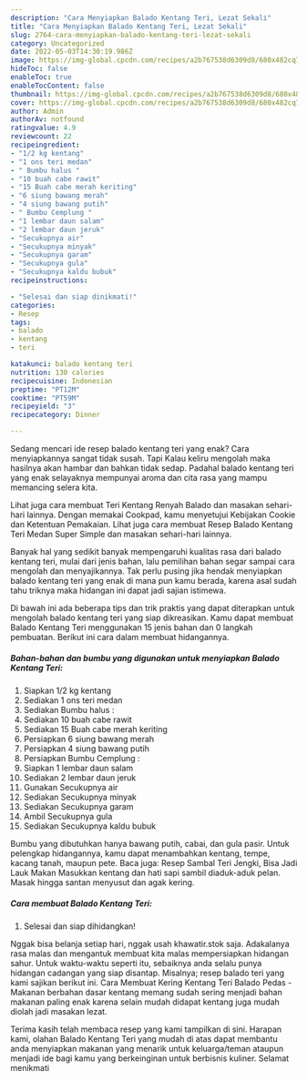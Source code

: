 ```yaml
---
description: "Cara Menyiapkan Balado Kentang Teri, Lezat Sekali"
title: "Cara Menyiapkan Balado Kentang Teri, Lezat Sekali"
slug: 2764-cara-menyiapkan-balado-kentang-teri-lezat-sekali
category: Uncategorized
date: 2022-05-03T14:30:19.986Z
image: https://img-global.cpcdn.com/recipes/a2b767538d6309d8/680x482cq70/balado-kentang-teri-foto-resep-utama.jpg
hideToc: false
enableToc: true
enableTocContent: false
thumbnail: https://img-global.cpcdn.com/recipes/a2b767538d6309d8/680x482cq70/balado-kentang-teri-foto-resep-utama.jpg
cover: https://img-global.cpcdn.com/recipes/a2b767538d6309d8/680x482cq70/balado-kentang-teri-foto-resep-utama.jpg
author: Admin
authorAv: notfound
ratingvalue: 4.9
reviewcount: 22
recipeingredient:
- "1/2 kg kentang"
- "1 ons teri medan"
- " Bumbu halus "
- "10 buah cabe rawit"
- "15 Buah cabe merah keriting"
- "6 siung bawang merah"
- "4 siung bawang putih"
- " Bumbu Cemplung "
- "1 lembar daun salam"
- "2 lembar daun jeruk"
- "Secukupnya air"
- "Secukupnya minyak"
- "Secukupnya garam"
- "Secukupnya gula"
- "Secukupnya kaldu bubuk"
recipeinstructions:

- "Selesai dan siap dinikmati!"
categories:
- Resep
tags:
- balado
- kentang
- teri

katakunci: balado kentang teri 
nutrition: 130 calories
recipecuisine: Indonesian
preptime: "PT12M"
cooktime: "PT59M"
recipeyield: "3"
recipecategory: Dinner

---
```



Sedang mencari ide resep balado kentang teri yang enak? Cara menyiapkannya sangat tidak susah. Tapi Kalau keliru mengolah maka hasilnya akan hambar dan bahkan tidak sedap. Padahal balado kentang teri yang enak selayaknya mempunyai aroma dan cita rasa yang mampu memancing selera kita.


Lihat juga cara membuat Teri Kentang Renyah Balado dan masakan sehari-hari lainnya. Dengan memakai Cookpad, kamu menyetujui Kebijakan Cookie dan Ketentuan Pemakaian. Lihat juga cara membuat Resep Balado Kentang Teri Medan Super Simple dan masakan sehari-hari lainnya.

Banyak hal yang sedikit banyak mempengaruhi kualitas rasa dari balado kentang teri, mulai dari jenis bahan, lalu pemilihan bahan segar sampai cara mengolah dan menyajikannya. Tak perlu pusing jika hendak menyiapkan balado kentang teri yang enak di mana pun kamu berada, karena asal sudah tahu triknya maka hidangan ini dapat jadi sajian istimewa.


Di bawah ini ada beberapa tips dan trik praktis yang dapat diterapkan untuk mengolah balado kentang teri yang siap dikreasikan. Kamu dapat membuat Balado Kentang Teri menggunakan 15 jenis bahan dan 0 langkah pembuatan. Berikut ini cara dalam membuat hidangannya.

<!--inarticleads1-->

##### Bahan-bahan dan bumbu yang digunakan untuk menyiapkan Balado Kentang Teri:

1. Siapkan 1/2 kg kentang
1. Sediakan 1 ons teri medan
1. Sediakan  Bumbu halus :
1. Sediakan 10 buah cabe rawit
1. Sediakan 15 Buah cabe merah keriting
1. Persiapkan 6 siung bawang merah
1. Persiapkan 4 siung bawang putih
1. Persiapkan  Bumbu Cemplung :
1. Siapkan 1 lembar daun salam
1. Sediakan 2 lembar daun jeruk
1. Gunakan Secukupnya air
1. Sediakan Secukupnya minyak
1. Sediakan Secukupnya garam
1. Ambil Secukupnya gula
1. Sediakan Secukupnya kaldu bubuk


Bumbu yang dibutuhkan hanya bawang putih, cabai, dan gula pasir. Untuk pelengkap hidangannya, kamu dapat menambahkan kentang, tempe, kacang tanah, maupun pete. Baca juga: Resep Sambal Teri Jengki, Bisa Jadi Lauk Makan Masukkan kentang dan hati sapi sambil diaduk-aduk pelan. Masak hingga santan menyusut dan agak kering. 

<!--inarticleads2-->

##### Cara membuat Balado Kentang Teri:


1. Selesai dan siap dihidangkan!

Nggak bisa belanja setiap hari, nggak usah khawatir.stok saja. Adakalanya rasa malas dan mengantuk membuat kita malas mempersiapkan hidangan sahur. Untuk waktu-waktu seperti itu, sebaiknya anda selalu punya hidangan cadangan yang siap disantap. Misalnya; resep balado teri yang kami sajikan berikut ini. Cara Membuat Kering Kentang Teri Balado Pedas - Makanan berbahan dasar kentang memang sudah sering menjadi bahan makanan paling enak karena selain mudah didapat kentang juga mudah diolah jadi masakan lezat. 

Terima kasih telah membaca resep yang kami tampilkan di sini. Harapan kami, olahan Balado Kentang Teri yang mudah di atas dapat membantu anda menyiapkan makanan yang menarik untuk keluarga/teman ataupun menjadi ide bagi kamu yang berkeinginan untuk berbisnis kuliner. Selamat menikmati
